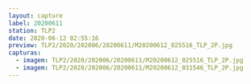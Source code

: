 ```yaml
---
layout: capture
label: 20200611
station: TLP2
date: 2020-06-12 02:55:16
preview: TLP2/2020/202006/20200611/M20200612_025516_TLP_2P.jpg
capturas:
  - imagem: TLP2/2020/202006/20200611/M20200612_025516_TLP_2P.jpg
  - imagem: TLP2/2020/202006/20200611/M20200612_031546_TLP_2P.jpg
---
```

